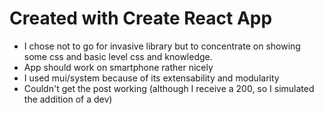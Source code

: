 # Created with Create React App

 - I chose not to go for invasive library but to concentrate on showing some css and basic level css and knowledge.
 - App should work on smartphone rather nicely
 - I used mui/system because of its extensability and modularity
 - Couldn't get the post working (although I receive a 200, so I simulated the addition of a dev)
